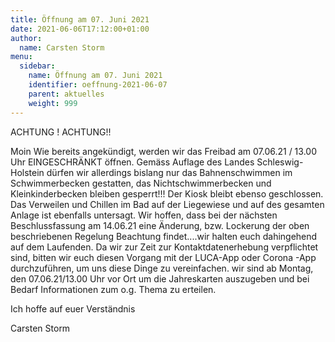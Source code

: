 ```yaml
---
title: Öffnung am 07. Juni 2021
date: 2021-06-06T17:12:00+01:00
author:
  name: Carsten Storm
menu:
  sidebar:
    name: Öffnung am 07. Juni 2021
    identifier: oeffnung-2021-06-07
    parent: aktuelles
    weight: 999
---
```


ACHTUNG ! ACHTUNG!!

Moin
Wie bereits angekündigt, werden wir das Freibad am 07.06.21 / 13.00 Uhr EINGESCHRÄNKT öffnen.
Gemäss Auflage des Landes Schleswig-Holstein dürfen wir allerdings bislang nur das Bahnenschwimmen im Schwimmerbecken gestatten, das Nichtschwimmerbecken und Kleinkinderbecken bleiben gesperrt!!!
Der Kiosk bleibt ebenso geschlossen.
Das Verweilen und Chillen im Bad auf der Liegewiese und auf des gesamten Anlage ist ebenfalls untersagt.
Wir hoffen, dass bei der nächsten Beschlussfassung am 14.06.21 eine Änderung, bzw. Lockerung der oben beschriebenen Regelung Beachtung findet....wir halten euch dahingehend auf dem Laufenden.
Da wir zur Zeit zur Kontaktdatenerhebung verpflichtet sind, bitten wir euch diesen Vorgang mit der LUCA-App oder Corona -App durchzuführen, um uns diese Dinge zu vereinfachen.
wir sind ab Montag, den 07.06.21/13.00 Uhr vor Ort um die Jahreskarten auszugeben und bei Bedarf Informationen zum o.g. Thema zu erteilen.

Ich hoffe auf euer Verständnis

Carsten Storm
